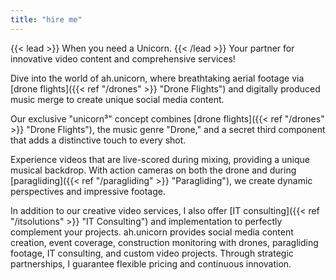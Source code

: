 ```yaml
---
title: "hire me"
---
```

{{< lead >}}
When you need a Unicorn.
{{< /lead >}}
Your partner for innovative video content and comprehensive services!

Dive into the world of ah.unicorn, where breathtaking aerial footage via [drone flights]({{< ref "/drones" >}} "Drone Flights") and digitally produced music merge to create unique social media content.

Our exclusive "unicorn³" concept combines [drone flights]({{< ref "/drones" >}} "Drone Flights"), the music genre "Drone," and a secret third component that adds a distinctive touch to every shot.

Experience videos that are live-scored during mixing, providing a unique musical backdrop. With action cameras on both the drone and during [paragliding]({{< ref "/paragliding" >}} "Paragliding"), we create dynamic perspectives and impressive footage.

In addition to our creative video services, I also offer [IT consulting]({{< ref "/itsolutions" >}} "IT Consulting") and implementation to perfectly complement your projects. ah.unicorn provides social media content creation, event coverage, construction monitoring with drones, paragliding footage, IT consulting, and custom video projects. Through strategic partnerships, I guarantee flexible pricing and continuous innovation.






